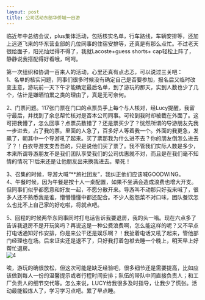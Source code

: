 ```yaml
---
layout: post
title: 公司活动东部华侨城一日游
---
```


<p>临近年中总结会议，plus集体活动，包括核实名单，行车路线，车辆安排等，还加上远道飞来的华东营业部的几位同事的住宿安排等，还真是有那么点忙。不过老天很给面子，阳光灿烂得不得了，我就Lacoste+guess shorts+ cap轻松上阵了，静静说我搭配得好看哦，呵呵。</p>
<p>第一次组织和协调一百来人的活动，心里还真有点忐忑，可以说过三关吧：<br />
1、名单的核实问题，同事们很多时候没有确定自己是否要参加，报名后又临时改变主意，游玩前一天下午才能确定最后名单，到了游玩的那天，实到人数也少了几个，估计是嫌晒怕累之类的理由了，真是无可奈何。</p>
<p>2、门票问题。117张门票在门口的点票员手上每个与人核对，经Lucy提醒，我留守最后，并找到了余总帮忙核对是否本公司同事。可轮到我时却被截在外面了。这可把我懵了，怎么回事？点票员数错了？还是票买少了？恍然所谓的导游朋友先我一步进去，占了我的票。里面的人急了，百多好人等着我一个。外面的我更急，发飙了，朝其中一个导游吼了起来。买了票那我为什么进不去？你的朋友倒怎么进去了？！白衣导游支支吾吾的，只是说他们买了票了。我不管我们实际人数是多少，本来所谓导游朋友不是我们团队享受我们的公司优惠就不对，而且是在我们毫不知情的情况下!后来还是让他朋友出来换我进去。晕死！</p>
<p>3、召集的时候，导游大喊“**旅社团友”，我纠正他们应该喊GOODWING。<br />
4、午餐时候，因为午餐是按十人一桌配置，如果不坐满会造成浪费也增大开支。但同事们似乎都愿意和好友一起，不愿分散开来。导游叫不动那只好我来喊了，很多人还不熟悉我是谁，懵懵懂懂中都还配合。不少人抱怨菜不对口味，团队餐饮怎么也比不上自己家的好吃啦，将就点吧。</p>
<p>5、回程的时候两华东同事同时打电话告诉我要退房，我的头一嗡。现在六点多了告诉我退房不是开玩笑吗？再说这是一种公费浪费啊，怎么能这样的呢？又不早点打电话通知好作安排，你是来公干还是娱乐啊？！我扯着电话又吼了起来，管他部门经理也在场。后来证实还是退不了，只好我打着包袱去睡一个晚上，明天早上好帮忙退房。<br />
<img src="http://i36.tinypic.com/atkv9s.jpg" alt="4" /></p>
<p>唉，游玩的确很放松，但这次可能是缺乏经验吧，很多细节还是需要提高，比如应该做到每人一份的温馨提示或者行程时间安排；队伍的带队中间直接负责人；和工厂负责人的细节交代等。怎么来说，LUCY给我很多及时指导，让我少了慌张。活动最能锻炼人了，学习学习点吧。累了早点睡。</p>
